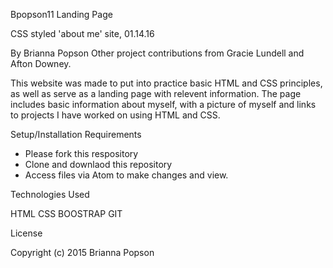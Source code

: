 Bpopson11 Landing Page

CSS styled 'about me' site, 01.14.16

By Brianna Popson
  Other project contributions from Gracie Lundell and Afton Downey.

This website was made to put into practice basic HTML and CSS principles, as well as serve as a landing page with relevent information. The page includes basic information about myself, with a picture of myself and links to projects I have worked on using HTML and CSS.

Setup/Installation Requirements

* Please fork this respository
* Clone and downlaod this repository
* Access files via Atom to make changes and view.

Technologies Used

HTML
CSS
BOOSTRAP
GIT

License

Copyright (c) 2015 Brianna Popson
